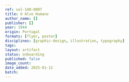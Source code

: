 ```yaml
---
ref: sol-140-0007
title: O Alvo Humano
author_name: []
publisher: []
year: 1944
origin: Portugal
formats: [flyer, poster]
disciplines: [graphic-design, illustration, typography]
tags:
layout: artifact
status: onboarding
published: false
image_count:
date_added: 2025-01-12
batch:
---
```


